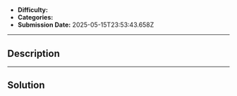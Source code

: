# 

- **Difficulty:** 
- **Categories:** 
- **Submission Date:** 2025-05-15T23:53:43.658Z

---

## Description


---

## Solution

```

```
